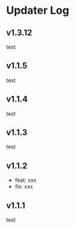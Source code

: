 # Updater Log

## v1.3.12

test

## v1.1.5

test

## v1.1.4

test

## v1.1.3

test

## v1.1.2

- feat: xxx
- fix: xxx

## v1.1.1

test